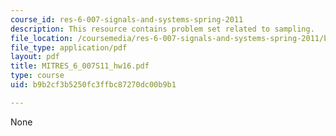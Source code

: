 ```yaml
---
course_id: res-6-007-signals-and-systems-spring-2011
description: This resource contains problem set related to sampling.
file_location: /coursemedia/res-6-007-signals-and-systems-spring-2011/b9b2cf3b5250fc3ffbc87270dc00b9b1_MITRES_6_007S11_hw16.pdf
file_type: application/pdf
layout: pdf
title: MITRES_6_007S11_hw16.pdf
type: course
uid: b9b2cf3b5250fc3ffbc87270dc00b9b1

---
```

None